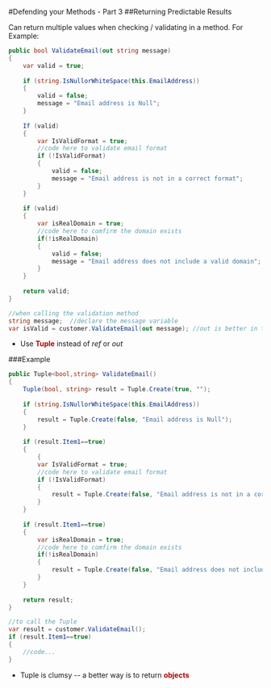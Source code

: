 #Defending your Methods - Part 3
##Returning Predictable Results

Can return multiple values when checking / validating in a method.  For Example:

```csharp
public bool ValidateEmail(out string message)
{
    var valid = true;
    
    if (string.IsNullorWhiteSpace(this.EmailAddress))
    {
        valid = false;
        message = "Email address is Null";
    }
    
    If (valid)
    {
        var IsValidFormat = true;
        //code here to validate email format 
        if (!IsValidFormat)
        {
            valid = false;
            message = "Email address is not in a correct format";
        }
    }
    
    if (valid)
    {
        var isRealDomain = true;
        //code here to comfirm the domain exists
        if(!isRealDomain)
        {
            valid = false;
            message = "Email address does not include a valid domain";
        }
    }
    
    return valid;
}

//when calling the validation method
string message;  //declare the message variable
var isValid = customer.ValidateEmail(out message); //out is better in this case than ref because it doesn't require initialization
```

- Use <b><font color="burntorange">Tuple</font></b> instead of <i>ref</i> or <i>out</i>

###Example
```csharp
public Tuple<bool,string> ValidateEmail()
{
    Tuple(bool, string> result = Tuple.Create(true, "");
    
    if (string.IsNullorWhiteSpace(this.EmailAddress))
    {
        result = Tuple.Create(false, "Email address is Null");
    }
    
    if (result.Item1==true)
    {
        {
        var IsValidFormat = true;
        //code here to validate email format 
        if (!IsValidFormat)
        {
            result = Tuple.Create(false, "Email address is not in a correct format";
        }
    }
    
    if (result.Item1==true)
    {
        var isRealDomain = true;
        //code here to comfirm the domain exists
        if(!isRealDomain)
        {
            result = Tuple.Create(false, "Email address does not include a valid domain";
        }
    }
    
    return result;
}

//to call the Tuple
var result = customer.ValidateEmail();
if (result.Item1==true)
{
    //code...
}
```

- Tuple is clumsy -- a better way is to return <b><font color="burntorange">objects</font></b>